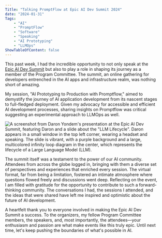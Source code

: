 ```yaml
---
Title: "Talking PromptFlow at Epic AI Dev Summit 2024"
date: "2024-01-31" 
Tags: 
    - "AI"
    - "PromptFlow"
    - "Software"
    - "Speaking"
    - "AI Prototyping"
    - "LLMOps"
ShowTableOfContent: false
---
```


This past week, I had the incredible opportunity to not only speak at the [Epic AI Dev Summit](https://www.linkedin.com/posts/epicaidev_and-off-we-go-were-happy-to-announce-activity-7140350489761685505-yH5m) but also to play a role in shaping its journey as a member of the Program Committee. The summit, an online gathering for developers entrenched in the AI apps and infrastructure realm, was nothing short of amazing.

My session, "AI Prototyping to Production with Promptflow," aimed to demystify the journey of AI application development from its nascent stages to full-fledged deployment. Given my advocacy for accessible and efficient AI development processes, sharing insights on Promptflow was critical suggesting an experimental approach to LLMOps as well.

![A screenshot from Daron Yondem's presentation at the Epic AI Dev Summit, featuring Daron and a slide about the "LLM Lifecycle". Daron appears in a small window in the top left corner, wearing a headset and speaking. The slide is vibrant, with a purple background and a large, multicolored infinity loop diagram in the center, which represents the lifecycle of a Large Language Model (LLM).](/media/2022/2024-01-31-EpicAIDev-Session.jpg)

The summit itself was a testament to the power of our AI community. Attendees from across the globe logged in, bringing with them a diverse set of perspectives and experiences that enriched every session. The virtual format, far from being a limitation, fostered an intimate atmosphere where questions flowed freely and discussions went deep. Reflecting on the event, I am filled with gratitude for the opportunity to contribute to such a forward-thinking community. The conversations I had, the sessions I attended, and the ideas that were shared have left me inspired and optimistic about the future of AI development.

A heartfelt thank you to everyone involved in making the Epic AI Dev Summit a success. To the organizers, my fellow Program Committee members, the speakers, and, most importantly, the attendees—your enthusiasm and passion are what make events like this truly epic. Until next time, let's keep pushing the boundaries of what's possible in AI.